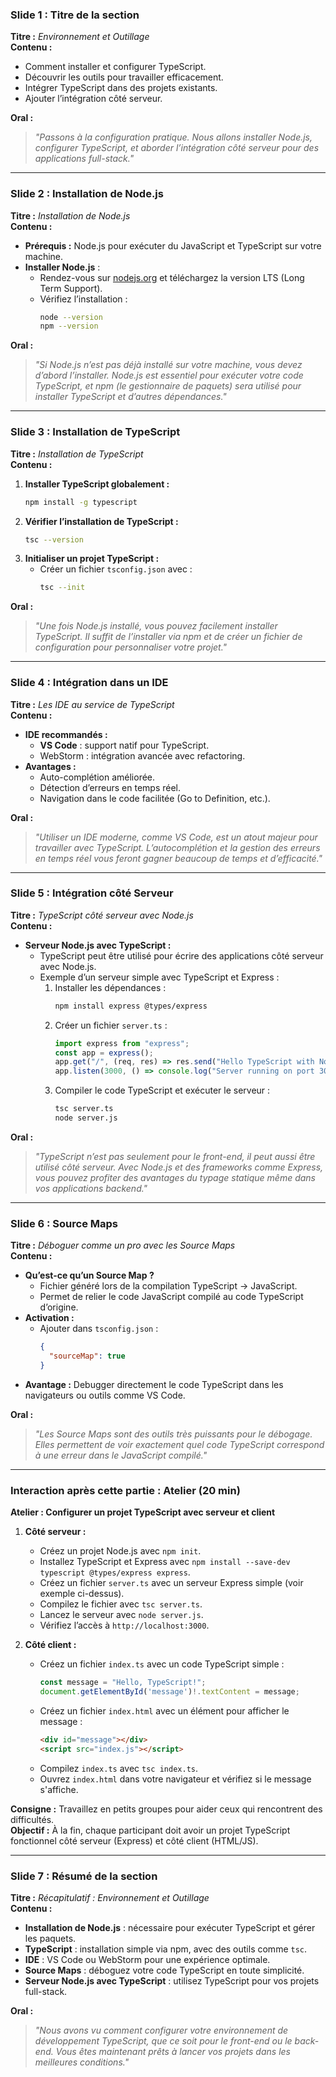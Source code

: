 ### **Slide 1 : Titre de la section**
**Titre :** *Environnement et Outillage*  
**Contenu :**
- Comment installer et configurer TypeScript.
- Découvrir les outils pour travailler efficacement.
- Intégrer TypeScript dans des projets existants.
- Ajouter l’intégration côté serveur.

**Oral :**
> *"Passons à la configuration pratique. Nous allons installer Node.js, configurer TypeScript, et aborder l’intégration côté serveur pour des applications full-stack."*

---

### **Slide 2 : Installation de Node.js**
**Titre :** *Installation de Node.js*  
**Contenu :**
- **Prérequis :** Node.js pour exécuter du JavaScript et TypeScript sur votre machine.
- **Installer Node.js** :
    - Rendez-vous sur [nodejs.org](https://nodejs.org) et téléchargez la version LTS (Long Term Support).
    - Vérifiez l’installation :
      ```bash
      node --version  
      npm --version  
      ```  

**Oral :**
> *"Si Node.js n’est pas déjà installé sur votre machine, vous devez d’abord l’installer. Node.js est essentiel pour exécuter votre code TypeScript, et npm (le gestionnaire de paquets) sera utilisé pour installer TypeScript et d’autres dépendances."*

---

### **Slide 3 : Installation de TypeScript**
**Titre :** *Installation de TypeScript*  
**Contenu :**
1. **Installer TypeScript globalement :**
   ```bash
   npm install -g typescript
   ```  
2. **Vérifier l’installation de TypeScript :**
   ```bash
   tsc --version
   ```  
3. **Initialiser un projet TypeScript :**
    - Créer un fichier `tsconfig.json` avec :
      ```bash
      tsc --init
      ```  

**Oral :**
> *"Une fois Node.js installé, vous pouvez facilement installer TypeScript. Il suffit de l’installer via npm et de créer un fichier de configuration pour personnaliser votre projet."*

---

### **Slide 4 : Intégration dans un IDE**
**Titre :** *Les IDE au service de TypeScript*  
**Contenu :**
- **IDE recommandés :**
    - **VS Code** : support natif pour TypeScript.
    - WebStorm : intégration avancée avec refactoring.
- **Avantages :**
    - Auto-complétion améliorée.
    - Détection d’erreurs en temps réel.
    - Navigation dans le code facilitée (Go to Definition, etc.).

**Oral :**
> *"Utiliser un IDE moderne, comme VS Code, est un atout majeur pour travailler avec TypeScript. L’autocomplétion et la gestion des erreurs en temps réel vous feront gagner beaucoup de temps et d’efficacité."*

---

### **Slide 5 : Intégration côté Serveur**
**Titre :** *TypeScript côté serveur avec Node.js*  
**Contenu :**
- **Serveur Node.js avec TypeScript :**
    - TypeScript peut être utilisé pour écrire des applications côté serveur avec Node.js.
    - Exemple d’un serveur simple avec TypeScript et Express :
        1. Installer les dépendances :
           ```bash
           npm install express @types/express
           ```  
        2. Créer un fichier `server.ts` :
           ```typescript
           import express from "express";
           const app = express();
           app.get("/", (req, res) => res.send("Hello TypeScript with Node.js!"));
           app.listen(3000, () => console.log("Server running on port 3000"));
           ```  
        3. Compiler le code TypeScript et exécuter le serveur :
           ```bash
           tsc server.ts
           node server.js
           ```  

**Oral :**
> *"TypeScript n’est pas seulement pour le front-end, il peut aussi être utilisé côté serveur. Avec Node.js et des frameworks comme Express, vous pouvez profiter des avantages du typage statique même dans vos applications backend."*

---

### **Slide 6 : Source Maps**
**Titre :** *Déboguer comme un pro avec les Source Maps*  
**Contenu :**
- **Qu’est-ce qu’un Source Map ?**
    - Fichier généré lors de la compilation TypeScript → JavaScript.
    - Permet de relier le code JavaScript compilé au code TypeScript d’origine.
- **Activation :**
    - Ajouter dans `tsconfig.json` :
      ```json
      {
        "sourceMap": true
      }
      ```  
- **Avantage :** Debugger directement le code TypeScript dans les navigateurs ou outils comme VS Code.

**Oral :**
> *"Les Source Maps sont des outils très puissants pour le débogage. Elles permettent de voir exactement quel code TypeScript correspond à une erreur dans le JavaScript compilé."*

---

### **Interaction après cette partie : Atelier (20 min)**
**Atelier : Configurer un projet TypeScript avec serveur et client**
1. **Côté serveur :**
    - Créez un projet Node.js avec `npm init`.
    - Installez TypeScript et Express avec `npm install --save-dev typescript @types/express express`.
    - Créez un fichier `server.ts` avec un serveur Express simple (voir exemple ci-dessus).
    - Compilez le fichier avec `tsc server.ts`.
    - Lancez le serveur avec `node server.js`.
    - Vérifiez l’accès à `http://localhost:3000`.

2. **Côté client :**
    - Créez un fichier `index.ts` avec un code TypeScript simple :
      ```typescript
      const message = "Hello, TypeScript!";
      document.getElementById('message')!.textContent = message;
      ```  
    - Créez un fichier `index.html` avec un élément pour afficher le message :
      ```html
      <div id="message"></div>
      <script src="index.js"></script>
      ```  
    - Compilez `index.ts` avec `tsc index.ts`.
    - Ouvrez `index.html` dans votre navigateur et vérifiez si le message s'affiche.

**Consigne :** Travaillez en petits groupes pour aider ceux qui rencontrent des difficultés.  
**Objectif :** À la fin, chaque participant doit avoir un projet TypeScript fonctionnel côté serveur (Express) et côté client (HTML/JS).

---

### **Slide 7 : Résumé de la section**
**Titre :** *Récapitulatif : Environnement et Outillage*  
**Contenu :**
- **Installation de Node.js** : nécessaire pour exécuter TypeScript et gérer les paquets.
- **TypeScript** : installation simple via npm, avec des outils comme `tsc`.
- **IDE** : VS Code ou WebStorm pour une expérience optimale.
- **Source Maps** : déboguez votre code TypeScript en toute simplicité.
- **Serveur Node.js avec TypeScript** : utilisez TypeScript pour vos projets full-stack.

**Oral :**
> *"Nous avons vu comment configurer votre environnement de développement TypeScript, que ce soit pour le front-end ou le back-end. Vous êtes maintenant prêts à lancer vos projets dans les meilleures conditions."*